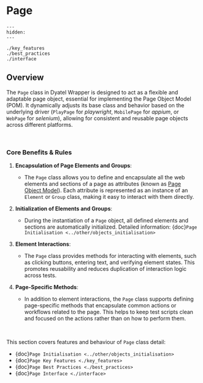 # Page

```{toctree}
---
hidden:
---

./key_features
./best_practices
./interface
```

## Overview

The `Page` class in Dyatel Wrapper is designed to act as a flexible and adaptable page object, essential for 
implementing the Page Object Model (POM). It dynamically adjusts its base class and behavior based on the underlying
driver (`PlayPage` for _playwright_, `MobilePage` for _appium_, or `WebPage` for _selenium_), allowing for consistent
and reusable page objects across different platforms.

<br>

### Core Benefits & Rules

1. **Encapsulation of Page Elements and Groups**:
   - The `Page` class allows you to define and encapsulate all the web elements and sections of a page as attributes (known as [Page Object Model](https://www.selenium.dev/documentation/test_practices/encouraged/page_object_models/)). Each attribute is represented as an instance of an `Element` or `Group` class, making it easy to interact with them directly.

2. **Initialization of Elements and Groups**:
   - During the instantiation of a `Page` object, all defined elements and sections are automatically initialized. Detailed information: {doc}`Page Initialisation <../other/objects_initialisation>`

3. **Element Interactions**:
   - The `Page` class provides methods for interacting with elements, such as clicking buttons, entering text, and verifying element states. This promotes reusability and reduces duplication of interaction logic across tests.

4. **Page-Specific Methods**:
   - In addition to element interactions, the `Page` class supports defining page-specific methods that encapsulate common actions or workflows related to the page. This helps to keep test scripts clean and focused on the actions rather than on how to perform them.

<br>

This section covers features and behaviour of `Page` class detail:
- {doc}`Page Initialisation <../other/objects_initialisation>`
- {doc}`Page Key Features <./key_features>`
- {doc}`Page Best Practices <./best_practices>`
- {doc}`Page Interface <./interface>`
